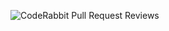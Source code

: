 ![CodeRabbit Pull Request Reviews](https://img.shields.io/coderabbit/prs/github/Sumwan243/Letter_Manager?utm_source=oss&utm_medium=github&utm_campaign=Sumwan243%2FLetter_Manager&labelColor=171717&color=FF570A&link=https%3A%2F%2Fcoderabbit.ai&label=CodeRabbit+Reviews)
